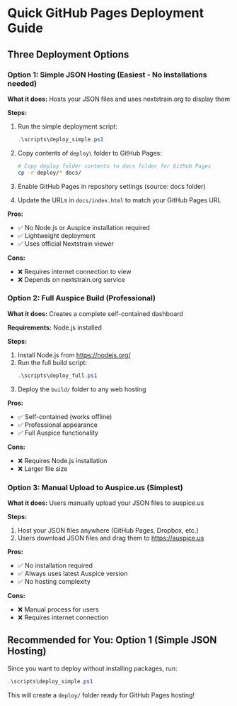 # Quick GitHub Pages Deployment Guide

## Three Deployment Options

### Option 1: Simple JSON Hosting (Easiest - No installations needed)

**What it does:** Hosts your JSON files and uses nextstrain.org to display them

**Steps:**

1. Run the simple deployment script:

   ```powershell
   .\scripts\deploy_simple.ps1
   ```

2. Copy contents of `deploy\` folder to GitHub Pages:

   ```bash
   # Copy deploy folder contents to docs folder for GitHub Pages
   cp -r deploy/* docs/
   ```

3. Enable GitHub Pages in repository settings (source: docs folder)

4. Update the URLs in `docs/index.html` to match your GitHub Pages URL

**Pros:**

- ✅ No Node.js or Auspice installation required
- ✅ Lightweight deployment
- ✅ Uses official Nextstrain viewer

**Cons:**

- ❌ Requires internet connection to view
- ❌ Depends on nextstrain.org service

### Option 2: Full Auspice Build (Professional)

**What it does:** Creates a complete self-contained dashboard

**Requirements:** Node.js installed

**Steps:**

1. Install Node.js from https://nodejs.org/
2. Run the full build script:
   ```powershell
   .\scripts\deploy_full.ps1
   ```
3. Deploy the `build/` folder to any web hosting

**Pros:**

- ✅ Self-contained (works offline)
- ✅ Professional appearance
- ✅ Full Auspice functionality

**Cons:**

- ❌ Requires Node.js installation
- ❌ Larger file size

### Option 3: Manual Upload to Auspice.us (Simplest)

**What it does:** Users manually upload your JSON files to auspice.us

**Steps:**

1. Host your JSON files anywhere (GitHub Pages, Dropbox, etc.)
2. Users download JSON files and drag them to https://auspice.us

**Pros:**

- ✅ No installation required
- ✅ Always uses latest Auspice version
- ✅ No hosting complexity

**Cons:**

- ❌ Manual process for users
- ❌ Requires internet connection

## Recommended for You: Option 1 (Simple JSON Hosting)

Since you want to deploy without installing packages, run:

```powershell
.\scripts\deploy_simple.ps1
```

This will create a `deploy/` folder ready for GitHub Pages hosting!
